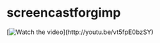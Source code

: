 # screencastforgimp
[![Watch the video](https://raw.github.com/GabLeRoux/WebMole/master/resso..)](http://youtu.be/vt5fpE0bzSY)
